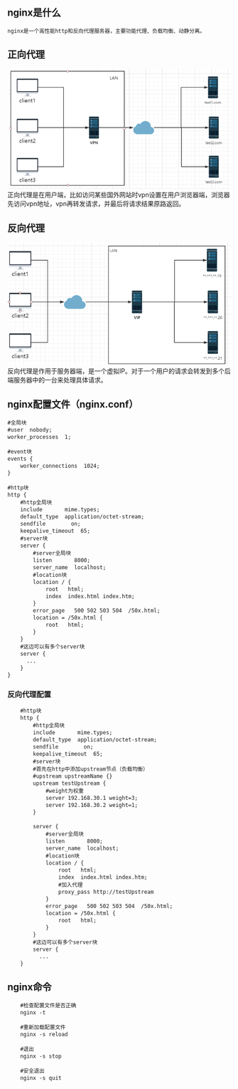 ## nginx是什么
    nginx是一个高性能http和反向代理服务器，主要功能代理、负载均衡、动静分离。
## 正向代理
![img_1.png](img_1.png)    
    正向代理是在用户端，比如访问某些国外网站时vpn设置在用户浏览器端，浏览器先访问vpn地址，vpn再转发请求，并最后将请求结果原路返回。
## 反向代理
![img.png](img.png)    
    反向代理是作用于服务器端，是一个虚拟IP。对于一个用户的请求会转发到多个后端服务器中的一台来处理具体请求。
## nginx配置文件（nginx.conf）
```
#全局块
#user  nobody;
worker_processes  1;

#event块
events {
    worker_connections  1024;
}

#http块
http {
    #http全局块
    include       mime.types;
    default_type  application/octet-stream;
    sendfile        on;
    keepalive_timeout  65;
    #server块
    server {
        #server全局块
        listen       8000;
        server_name  localhost;
        #location块
        location / {
            root   html;
            index  index.html index.htm;
        }
        error_page   500 502 503 504  /50x.html;
        location = /50x.html {
            root   html;
        }
    }
    #这边可以有多个server块
    server {
      ...
    }
}
```
### 反向代理配置
```
    #http块
    http {
        #http全局块
        include       mime.types;
        default_type  application/octet-stream;
        sendfile        on;
        keepalive_timeout  65;
        #server块
        #首先在http中添加upstream节点（负载均衡）
        #upstream upstreamName {}
        upstream testUpstream {
            #weight为权重
            server 192.168.30.1 weight=3;
            server 192.168.30.2 weight=1;
        }
        
        server {
            #server全局块
            listen       8000;
            server_name  localhost;
            #location块
            location / {
                root   html;
                index  index.html index.htm;
                #加入代理
                proxy_pass http://testUpstream
            }
            error_page   500 502 503 504  /50x.html;
            location = /50x.html {
                root   html;
            }
        }
        #这边可以有多个server块
        server {
          ...
    }
```
## nginx命令
```
    #检查配置文件是否正确
    nginx -t
    
    #重新加载配置文件
    nginx -s reload
    
    #退出
    nginx -s stop
    
    #安全退出
    nginx -s quit
```
